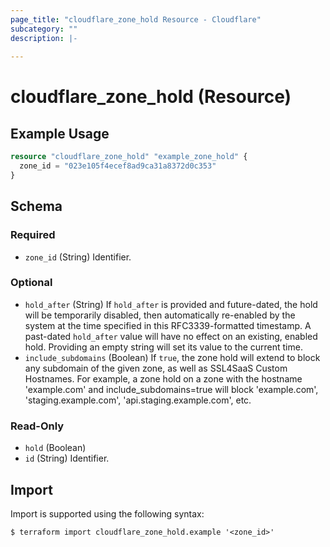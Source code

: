 ```yaml
---
page_title: "cloudflare_zone_hold Resource - Cloudflare"
subcategory: ""
description: |-
  
---
```


# cloudflare_zone_hold (Resource)



## Example Usage

```terraform
resource "cloudflare_zone_hold" "example_zone_hold" {
  zone_id = "023e105f4ecef8ad9ca31a8372d0c353"
}
```

<!-- schema generated by tfplugindocs -->
## Schema

### Required

- `zone_id` (String) Identifier.

### Optional

- `hold_after` (String) If `hold_after` is provided and future-dated, the hold will be temporarily disabled,
then automatically re-enabled by the system at the time specified
in this RFC3339-formatted timestamp. A past-dated `hold_after` value will have
no effect on an existing, enabled hold. Providing an empty string will set its value
to the current time.
- `include_subdomains` (Boolean) If `true`, the zone hold will extend to block any subdomain of the given zone, as well
as SSL4SaaS Custom Hostnames. For example, a zone hold on a zone with the hostname
'example.com' and include_subdomains=true will block 'example.com',
'staging.example.com', 'api.staging.example.com', etc.

### Read-Only

- `hold` (Boolean)
- `id` (String) Identifier.

## Import

Import is supported using the following syntax:

```shell
$ terraform import cloudflare_zone_hold.example '<zone_id>'
```
